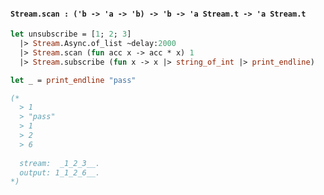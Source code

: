 #### `Stream.scan : ('b -> 'a -> 'b) -> 'b -> 'a Stream.t -> 'a Stream.t`

```ocaml
let unsubscribe = [1; 2; 3]
  |> Stream.Async.of_list ~delay:2000
  |> Stream.scan (fun acc x -> acc * x) 1
  |> Stream.subscribe (fun x -> x |> string_of_int |> print_endline)

let _ = print_endline "pass"

(*
  > 1
  > "pass"
  > 1
  > 2
  > 6
  
  stream:  _1_2_3__.
  output: 1_1_2_6__.
*)
```